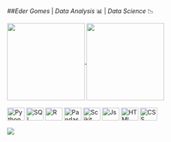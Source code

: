 ##*Eder Gomes* | *Data Analysis* 📊 | *Data Science* 📉

<!--
**edergomesj/edergomesj** is a ✨ _special_ ✨ repository because its `README.md` (this file) appears on your GitHub profile.

Here are some ideas to get you started:

- 🔭 I’m currently working on ...
- 🌱 I’m currently learning ...
- 👯 I’m looking to collaborate on ...
- 🤔 I’m looking for help with ...
- 💬 Ask me about ...
- 📫 How to reach me: ...
- 😄 Pronouns: ...
- ⚡ Fun fact: ...
-->
<div style="display: inline_block">
  <a href="https://github.com/edergomesj/github-readme-stats">
    <img height=180 align="center" src="https://github-readme-stats.vercel.app/api?username=edergomesj&hide=contribs,issues&show_icons=true&theme=dark&include_all_commits=true&count_private=true"/>
  </a>
  <a href="https://github.com/edergomesj/convoychat">
    <img height=180 align="center" src="https://github-readme-stats.vercel.app/api/top-langs?username=edergomesj&layout=compact&langs_count=8&card_width=320&show_icons=true&theme=dark" />
  </a>
</div>
<br>
<div style="display: inline_block">
  <img align="center" alt="Python" height="30" width="40" src="https://cdn.jsdelivr.net/gh/devicons/devicon@latest/icons/python/python-original-wordmark.svg">
  <img align="center" alt="SQL" height="30" width="40" src="https://cdn.jsdelivr.net/gh/devicons/devicon@latest/icons/azuresqldatabase/azuresqldatabase-original.svg">
  <img align="center" alt="R" height="30" width="40" src="https://cdn.jsdelivr.net/gh/devicons/devicon@latest/icons/r/r-plain.svg">
  <img align="center" alt="Pandas" height="30" width="40" src="https://cdn.jsdelivr.net/gh/devicons/devicon@latest/icons/pandas/pandas-original-wordmark.svg">
  <img align="center" alt="Scikit" height="30" width="40" src="https://cdn.jsdelivr.net/gh/devicons/devicon@latest/icons/scikitlearn/scikitlearn-original.svg">
  <img align="center" alt="Js" height="30" width="40" src="https://cdn.jsdelivr.net/gh/devicons/devicon@latest/icons/javascript/javascript-plain.svg">
  <img align="center" alt="HTML" height="30" width="40" src="https://cdn.jsdelivr.net/gh/devicons/devicon@latest/icons/html5/html5-original.svg">
  <img align="center" alt="CSS" height="30" width="40" src="https://cdn.jsdelivr.net/gh/devicons/devicon@latest/icons/css3/css3-original.svg">
</div>
<br>
<div>
  <a href="mailto:edergomesj@gmail.com"><img src="https://img.shields.io/badge/Gmail-D14836?style=for-the-badge&logo=gmail&logoColor=white">
</div>

